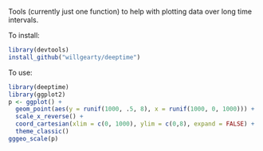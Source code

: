 Tools (currently just one function) to help with plotting data over long time intervals.

To install:
```r
library(devtools)
install_github("willgearty/deeptime")
```

To use:
```r
library(deeptime)
library(ggplot2)
p <- ggplot() +
  geom_point(aes(y = runif(1000, .5, 8), x = runif(1000, 0, 1000))) +
  scale_x_reverse() +
  coord_cartesian(xlim = c(0, 1000), ylim = c(0,8), expand = FALSE) +
  theme_classic()
gggeo_scale(p)
```
